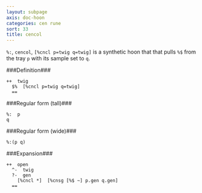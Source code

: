 ```yaml
---
layout: subpage
axis: doc-hoon
categories: cen rune
sort: 33
title: cencol
---
```




`%:`, `cencol`, `[%cncl p=twig q=twig]` is a synthetic hoon that
that pulls `%$` from the tray `p` with its sample set to `q`.

###Definition###

    ++  twig  
      $%  [%cncl p=twig q=twig]
      ==

###Regular form (tall)###

    %:  p
    q

###Regular form (wide)###

    %:(p q)

###Expansion###
    
    ++  open
      ^-  twig
      ?-  gen
        [%cncl *]  [%cnsg [%$ ~] p.gen q.gen]
      ==
